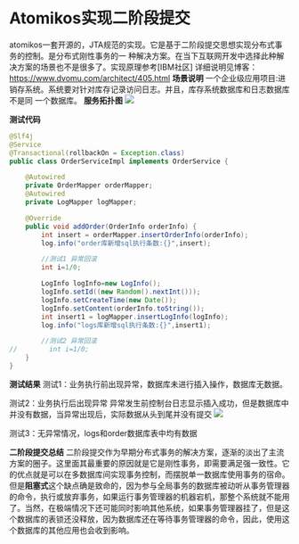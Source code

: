 # Atomikos实现二阶段提交
atomikos一套开源的，JTA规范的实现。它是基于二阶段提交思想实现分布式事务的控制。是分布式刚性事务的一 种解决方案。在当下互联网开发中选择此种解决方案的场景也不是很多了。实现原理参考[IBM社区]
详细说明见博客：https://www.dvomu.com/architect/405.html
**场景说明**
一个企业级应用项目:进销存系统。系统要对针对库存记录访问日志。并且，库存系统数据库和日志数据库不是同
一个数据库。
**服务拓扑图**
![](http://upload.dvomu.com/mweb/16471013535339.jpg)

**测试代码**
```Java
@Slf4j
@Service
@Transactional(rollbackOn = Exception.class)
public class OrderServiceImpl implements OrderService {

    @Autowired
    private OrderMapper orderMapper;
    @Autowired
    private LogMapper logMapper;

    @Override
    public void addOrder(OrderInfo orderInfo) {
        int insert = orderMapper.insertOrderInfo(orderInfo);
        log.info("order库新增sql执行条数:{}",insert);

        //测试1 异常回滚
        int i=1/0;

        LogInfo logInfo=new LogInfo();
        logInfo.setId((new Random().nextInt()));
        logInfo.setCreateTime(new Date());
        logInfo.setContent(orderInfo.toString());
        int insert1 = logMapper.insertLogInfo(logInfo);
        log.info("logs库新增sql执行条数:{}",insert1);

        //测试2 异常回滚
//        int i=1/0;
    }
}
```

**测试结果**
测试1：业务执行前出现异常，数据库未进行插入操作，数据库无数据。

测试2：业务执行后出现异常
异常发生前控制台日志显示插入成功，但是数据库中并没有数据，当异常出现后，实际数据从头到尾并没有提交
![](http://upload.dvomu.com/mweb/16471013535339.jpg)

测试3：无异常情况，logs和order数据库表中均有数据

**二阶段提交总结**
二阶段提交作为早期分布式事务的解决方案，逐渐的淡出了主流方案的圈子。这里面其最重要的原因就是它是刚性事务，即需要满足强一致性。它的优点就是可以在多数据库间实现事务控制，而摆脱单一数据库使用事务的宿命。但是**阻塞式**这个缺点确是致命的，因为参与全局事务的数据库被动听从事务管理器的命令，执行或放弃事务，如果运行事务管理器的机器宕机，那整个系统就不能用了。当然，在极端情况下还可能同时影响其他系统，如果事务管理器挂了，但是这个数据库的表锁还没释放，因为数据库还在等待事务管理器的命令，因此，使用这个数据库的其他应用也会收到影响。
